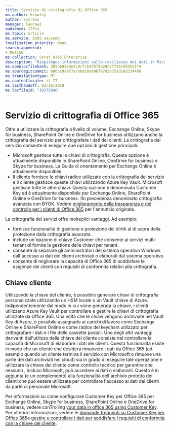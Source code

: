 ```yaml
---
title: Servizio di crittografia di Office 365
ms.author: krowley
author: kccross
manager: laurawi
audience: ITPro
ms.topic: article
ms.service: O365-seccomp
localization_priority: None
search.appverid:
- MET150
ms.collection: Strat_O365_Enterprise
description: 'Riepilogo: informazioni sulla resilienza dei dati in Microsoft Office 365.'
ms.openlocfilehash: 385bb936de2c0cfcb478f0b20d2f7367d5b55ff4
ms.sourcegitcommit: 686bc9a8f7a7b6810a096f07d36751d10d334409
ms.translationtype: MT
ms.contentlocale: it-IT
ms.lasthandoff: 02/26/2019
ms.locfileid: "30275696"
---
```

# <a name="office-365-service-encryption"></a>Servizio di crittografia di Office 365

Oltre a utilizzare la crittografia a livello di volume, Exchange Online, Skype for business, SharePoint Online e OneDrive for business utilizzano anche la crittografia del servizio per crittografare i dati dei clienti. La crittografia del servizio consente di eseguire due opzioni di gestione principali:
- Microsoft gestisce tutte le chiavi di crittografia. Questa opzione è attualmente disponibile in SharePoint Online, OneDrive for business e Skype for business. La Guida di orientamento per Exchange Online è attualmente disponibile.
- Il cliente fornisce le chiavi radice utilizzate con la crittografia del servizio e il cliente gestisce queste chiavi utilizzando Azure Key Vault. Microsoft gestisce tutte le altre chiavi. Questa opzione è denominata Customer Key ed è attualmente disponibile per Exchange Online, SharePoint Online e OneDrive for business. (In precedenza denominato crittografia avanzata con BYOK. Vedere [miglioramento della trasparenza e del controllo per i clienti di Office 365](http://blogs.office.com/2015/04/21/enhancing-transparency-and-control-for-office-365-customers/) per l'annuncio originale.

La crittografia dei servizi offre molteplici vantaggi. Ad esempio:
- fornisce funzionalità di gestione e protezione dei diritti al di sopra della protezione dalla crittografia avanzata.
- include un'opzione di chiave Customer che consente ai servizi multi-tenant di fornire la gestione delle chiavi per tenant.
- consente di separare gli amministratori del sistema operativo Windows dall'accesso ai dati dei clienti archiviati o elaborati dal sistema operativo.
- consente di migliorare la capacità di Office 365 di soddisfare le esigenze dei clienti con requisiti di conformità relativi alla crittografia.

## <a name="customer-key"></a>Chiave cliente
Utilizzando la chiave del cliente, è possibile generare chiavi di crittografia personalizzate utilizzando un HSM locale o un Vault chiave di Azure. Indipendentemente dal modo in cui viene generata la chiave, i clienti utilizzano Azure Key Vault per controllare e gestire le chiavi di crittografia utilizzate da Office 365. Una volta che le chiavi vengono archiviate nel Vault Key di Azure, è possibile assegnarle ai carichi di lavoro come Exchange Online e SharePoint Online e come radice del keychain utilizzato per crittografare i dati e i file delle cassette postali. Uno degli altri vantaggi derivanti dall'utilizzo della chiave del cliente consiste nel controllare la capacità di Microsoft di elaborare i dati dei clienti. Questa funzionalità esiste in modo che un cliente che desidera rimuovere i dati da Office 365 (ad esempio quando un cliente termina il servizio con Microsoft o rimuove una parte dei dati archiviati nel cloud) sia in grado di eseguire tale operazione e utilizzare la chiave del cliente come controllo tecnico per garantire che nessuno , incluso Microsoft, può accedere ai dati o elaborarli. Questo è in aggiunta (e un complemento) alla funzionalità dell'archivio protetto dei clienti che può essere utilizzata per controllare l'accesso ai dati dei clienti da parte di personale Microsoft.

Per informazioni su come configurare Customer Key per Office 365 per Exchange Online, Skype for business, SharePoint Online e OneDrive for business, vedere conTrolling [your data in office 365 using Customer Key](https://support.office.com/article/Controlling-your-data-in-Office-365-using-Customer-Key-f2cd475a-e592-46cf-80a3-1bfb0fa17697). Per ulteriori informazioni, vedere le [domande frequenti su Customer Key per Office 365](https://support.office.com/article/Customer-Key-for-Office-365-FAQ-41ae293a-bd5c-4083-acd8-e1a2b4329da6)e [gestire e controllare i dati per soddisfare i requisiti di conformità con la chiave del cliente](https://techcommunity.microsoft.com/t5/Microsoft-Ignite-Content-2017/Manage-and-control-your-data-to-help-meet-compliance-needs-with/td-p/117580).
